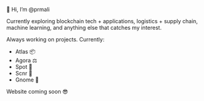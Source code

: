 👋 Hi, I’m @prmali

Currently exploring blockchain tech + applications, logistics + supply chain, machine learning, and anything else that catches my interest.

Always working on projects. Currently:
- Atlas 📦
- Agora ⚖️
- Spot 🏦
- Scnr 🔎
- Gnome 🧬

Website coming soon 😎
<!---
prmali/prmali is a ✨ special ✨ repository because its `README.md` (this file) appears on your GitHub profile.
You can click the Preview link to take a look at your changes.
--->
